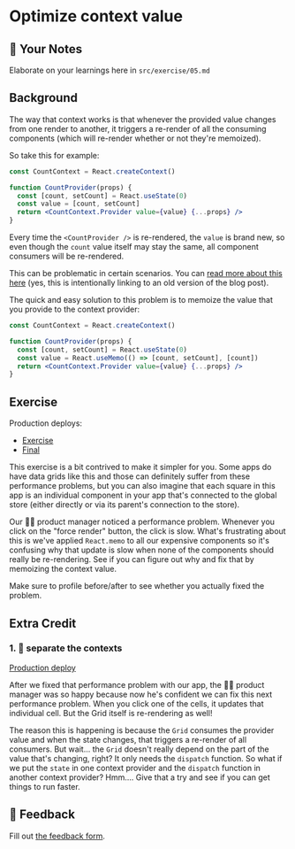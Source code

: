# Optimize context value

## 📝 Your Notes

Elaborate on your learnings here in `src/exercise/05.md`

## Background

The way that context works is that whenever the provided value changes from one
render to another, it triggers a re-render of all the consuming components
(which will re-render whether or not they're memoized).

So take this for example:

```jsx
const CountContext = React.createContext()

function CountProvider(props) {
  const [count, setCount] = React.useState(0)
  const value = [count, setCount]
  return <CountContext.Provider value={value} {...props} />
}
```

Every time the `<CountProvider />` is re-rendered, the `value` is brand new, so
even though the `count` value itself may stay the same, all component consumers
will be re-rendered.

This can be problematic in certain scenarios. You can
[read more about this here](https://github.com/kentcdodds/kentcdodds.com/blob/319db97260078ea4c263e75166f05e2cea21ccd1/content/blog/how-to-optimize-your-context-value/index.md)
(yes, this is intentionally linking to an old version of the blog post).

The quick and easy solution to this problem is to memoize the value that you
provide to the context provider:

```jsx
const CountContext = React.createContext()

function CountProvider(props) {
  const [count, setCount] = React.useState(0)
  const value = React.useMemo(() => [count, setCount], [count])
  return <CountContext.Provider value={value} {...props} />
}
```

## Exercise

Production deploys:

- [Exercise](https://react-performance.netlify.app/isolated/exercise/05.js)
- [Final](https://react-performance.netlify.app/isolated/final/05.js)

This exercise is a bit contrived to make it simpler for you. Some apps do have
data grids like this and those can definitely suffer from these performance
problems, but you can also imagine that each square in this app is an individual
component in your app that's connected to the global store (either directly or
via its parent's connection to the store).

Our 👨‍💼 product manager noticed a performance problem. Whenever you click on the
"force render" button, the click is slow. What's frustrating about this is we've
applied `React.memo` to all our expensive components so it's confusing why that
update is slow when none of the components should really be re-rendering. See if
you can figure out why and fix that by memoizing the context value.

Make sure to profile before/after to see whether you actually fixed the problem.

## Extra Credit

### 1. 💯 separate the contexts

[Production deploy](https://react-performance.netlify.app/isolated/final/05.extra-1.js)

After we fixed that performance problem with our app, the 👨‍💼 product manager was
so happy because now he's confident we can fix this next performance problem.
When you click one of the cells, it updates that individual cell. But the Grid
itself is re-rendering as well!

The reason this is happening is because the `Grid` consumes the provider value
and when the state changes, that triggers a re-render of all consumers. But
wait... the `Grid` doesn't really depend on the part of the value that's
changing, right? It only needs the `dispatch` function. So what if we put the
`state` in one context provider and the `dispatch` function in another context
provider? Hmm.... Give that a try and see if you can get things to run faster.

## 🦉 Feedback

Fill out
[the feedback form](https://ws.kcd.im/?ws=React%20Performance%20%E2%9A%A1&e=05%3A%20Optimize%20context%20value&em=jeltehomminga%40gmail.com).
